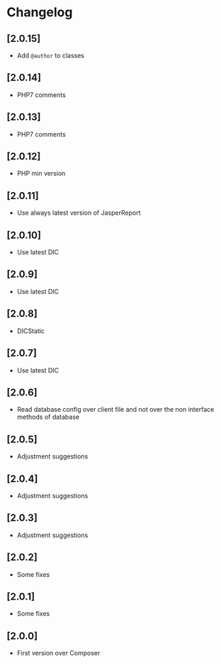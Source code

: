 # Changelog

## [2.0.15]
- Add `@author` to classes

## [2.0.14]
- PHP7 comments

## [2.0.13]
- PHP7 comments

## [2.0.12]
- PHP min version

## [2.0.11]
- Use always latest version of JasperReport

## [2.0.10]
- Use latest DIC

## [2.0.9]
- Use latest DIC

## [2.0.8]
- DICStatic

## [2.0.7]
- Use latest DIC

## [2.0.6]
- Read database config over client file and not over the non interface methods of database

## [2.0.5]
- Adjustment suggestions

## [2.0.4]
- Adjustment suggestions

## [2.0.3]
- Adjustment suggestions

## [2.0.2]
- Some fixes

## [2.0.1]
- Some fixes

## [2.0.0]
- First version over Composer

